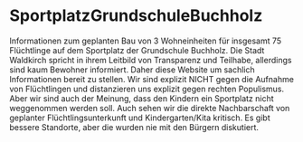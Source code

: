 # SportplatzGrundschuleBuchholz
Informationen zum geplanten Bau von 3 Wohneinheiten für insgesamt 75 Flüchtlinge auf dem Sportplatz der Grundschule Buchholz.
Die Stadt Waldkirch spricht in ihrem Leitbild von Transparenz und Teilhabe, allerdings sind kaum Bewohner informiert. Daher diese Website um sachlich Informationen bereit zu stellen.
Wir sind explizit NICHT gegen die Aufnahme von Flüchtlingen und distanzieren uns explizit gegen rechten Populismus. Aber wir sind auch der Meinung, dass den Kindern ein Sportplatz nicht weggenommen werden soll. Auch sehen wir die direkte Nachbarschaft von geplanter Flüchtlingsunterkunft und Kindergarten/Kita kritisch. Es gibt bessere Standorte, aber die wurden nie mit den Bürgern diskutiert.
